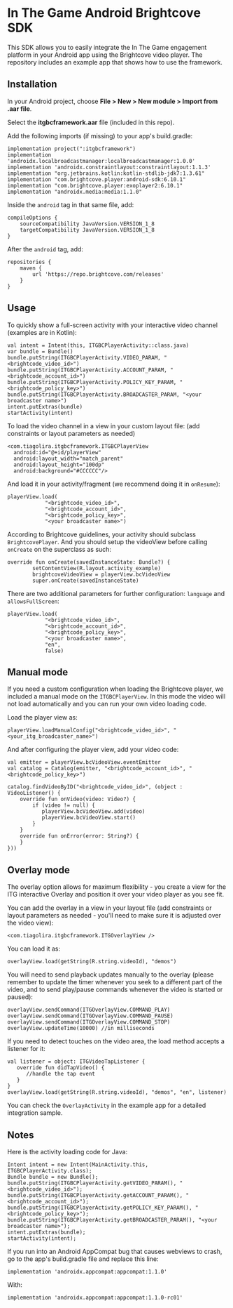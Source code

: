 # In The Game Android Brightcove SDK

This SDK allows you to easily integrate the In The Game engagement platform in your Android app using the Brightcove video player.
The repository includes an example app that shows how to use the framework.


## Installation

In your Android project, choose **File > New > New module > Import from .aar file**. 

Select the **itgbcframework.aar** file (included in this repo).

Add the following imports (if missing) to your app's build.gradle:

```
implementation project(":itgbcframework")
implementation 'androidx.localbroadcastmanager:localbroadcastmanager:1.0.0'
implementation 'androidx.constraintlayout:constraintlayout:1.1.3'
implementation "org.jetbrains.kotlin:kotlin-stdlib-jdk7:1.3.61"
implementation "com.brightcove.player:android-sdk:6.10.1"
implementation "com.brightcove.player:exoplayer2:6.10.1"
implementation "androidx.media:media:1.1.0"
```

Inside the `android` tag in that same file, add:

```
compileOptions {
    sourceCompatibility JavaVersion.VERSION_1_8
    targetCompatibility JavaVersion.VERSION_1_8
}
```

After the `android` tag, add:

```
repositories {
    maven {
        url 'https://repo.brightcove.com/releases'
    }
}
```

## Usage

To quickly show a full-screen activity with your interactive video channel (examples are in Kotlin):

```
val intent = Intent(this, ITGBCPlayerActivity::class.java)
var bundle = Bundle()
bundle.putString(ITGBCPlayerActivity.VIDEO_PARAM, "<brightcode_video_id>")
bundle.putString(ITGBCPlayerActivity.ACCOUNT_PARAM, "<brightcode_account_id>")
bundle.putString(ITGBCPlayerActivity.POLICY_KEY_PARAM, "<brightcode_policy_key>")
bundle.putString(ITGBCPlayerActivity.BROADCASTER_PARAM, "<your broadcaster name>")
intent.putExtras(bundle)
startActivity(intent)
```

To load the video channel in a view in your custom layout file: 
(add constraints or layout parameters as needed)

```
<com.tiagolira.itgbcframework.ITGBCPlayerView
  android:id="@+id/playerView"
  android:layout_width="match_parent"
  android:layout_height="100dp"
  android:background="#CCCCCC"/>
```

And load it in your activity/fragment (we recommend doing it in `onResume`):

```
playerView.load(
            "<brightcode_video_id>",
            "<brightcode_account_id>",
            "<brightcode_policy_key>",
            "<your broadcaster name>")
```

According to Brightcove guidelines, your activity should subclass `BrightcovePlayer`.
And you should setup the videoView before calling `onCreate` on the superclass as such:
```
override fun onCreate(savedInstanceState: Bundle?) {
        setContentView(R.layout.activity_example)
        brightcoveVideoView = playerView.bcVideoView
        super.onCreate(savedInstanceState)
```

There are two additional parameters for further configuration: `language` and `allowsFullScreen`:

```
playerView.load(
            "<brightcode_video_id>",
            "<brightcode_account_id>",
            "<brightcode_policy_key>",
            "<your broadcaster name>", 
            "en", 
            false)
```

## Manual mode

If you need a custom configuration when loading the Brightcove player, we included a manual mode on the `ITGBCPlayerView`. In this mode the video will not load automatically and you can run your own video loading code.

Load the player view as:
```
playerView.loadManualConfig("<brightcode_video_id>", "<your_itg_broadcaster_name>")
```
And after configuring the player view, add your video code:
```
val emitter = playerView.bcVideoView.eventEmitter
val catalog = Catalog(emitter, "<brightcode_account_id>", "<brightcode_policy_key>")

catalog.findVideoByID("<brightcode_video_id>", (object : VideoListener() {
    override fun onVideo(video: Video?) {
        if (video != null) {
           playerView.bcVideoView.add(video)
           playerView.bcVideoView.start()
        }
    }
    override fun onError(error: String?) {
    }
}))
```

## Overlay mode

The overlay option allows for maximum flexibility - you create a view for the ITG interactive Overlay and position it over your video player as you see fit.

You can add the overlay in a view in your layout file 
(add constraints or layout parameters as needed - you'll need to make sure it is adjusted over the video view):
```
<com.tiagolira.itgbcframework.ITGOverlayView />
```

You can load it as:
```
overlayView.load(getString(R.string.videoId), "demos")
```

You will need to send playback updates manually to the overlay
(please remember to update the timer whenever you seek to a different part of the video, and to send play/pause commands whenever the video is started or paused):
```
overlayView.sendCommand(ITGOverlayView.COMMAND_PLAY)
overlayView.sendCommand(ITGOverlayView.COMMAND_PAUSE)
overlayView.sendCommand(ITGOverlayView.COMMAND_STOP)
overlayView.updateTime(10000) //in milliseconds
```

If you need to detect touches on the video area, the load method accepts a listener for it:
```
val listener = object: ITGVideoTapListener {
   override fun didTapVideo() {
      //handle the tap event
   }
}
overlayView.load(getString(R.string.videoId), "demos", "en", listener)
```

You can check the `OverlayActivity` in the example app for a detailed integration sample.


## Notes

Here is the activity loading code for Java:

```
Intent intent = new Intent(MainActivity.this, ITGBCPlayerActivity.class);
Bundle bundle = new Bundle();
bundle.putString(ITGBCPlayerActivity.getVIDEO_PARAM(), "<brightcode_video_id>");
bundle.putString(ITGBCPlayerActivity.getACCOUNT_PARAM(), "<brightcode_account_id>");
bundle.putString(ITGBCPlayerActivity.getPOLICY_KEY_PARAM(), "<brightcode_policy_key>");
bundle.putString(ITGBCPlayerActivity.getBROADCASTER_PARAM(), "<your broadcaster name>");
intent.putExtras(bundle);
startActivity(intent);
```

If you run into an Android AppCompat bug that causes webviews to crash, go to the app's build.gradle file and replace this line:
```
implementation 'androidx.appcompat:appcompat:1.1.0'
```

With:
```
implementation 'androidx.appcompat:appcompat:1.1.0-rc01'
```
